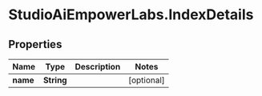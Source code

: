 # StudioAiEmpowerLabs.IndexDetails

## Properties

Name | Type | Description | Notes
------------ | ------------- | ------------- | -------------
**name** | **String** |  | [optional] 


